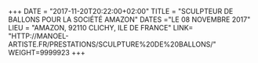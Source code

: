 +++
DATE = "2017-11-20T20:22:00+02:00"
TITLE = "SCULPTEUR DE BALLONS POUR LA SOCIÉTÉ AMAZON"
DATES ="LE 08 NOVEMBRE 2017"
LIEU = "AMAZON, 92110 CLICHY, ILE DE FRANCE"
LINK= "HTTP://MANOEL-ARTISTE.FR/PRESTATIONS/SCULPTURE%20DE%20BALLONS/"
WEIGHT=9999923
+++